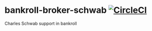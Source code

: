 # bankroll-broker-schwab [![CircleCI](https://circleci.com/gh/bankroll-py/bankroll-broker-schwab.svg?style=svg&circle-token=709567d8d3ada5ea31add94b7807d290b218a661)](https://circleci.com/gh/bankroll-py/bankroll-broker-schwab)
Charles Schwab support in bankroll
